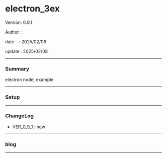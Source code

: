 ﻿# electron_3ex

 Version: 0.9.1

 Author  :

 date    : 2025/02/06

 update  : 2025/02/08 

***
### Summary

electron node, example

***
### Setup

***
### ChangeLog
* VER_0_9_1 : new

***
### blog 

***

